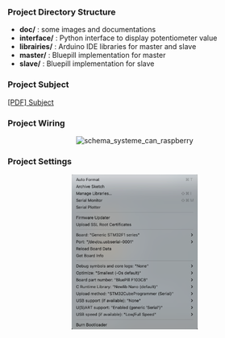 ### Project Directory Structure

- **doc/** : some images and documentations  
- **interface/** : Python interface to display potentiometer value  
- **librairies/** : Arduino IDE libraries for master and slave  
- **master/** : Bluepill implementation for master  
- **slave/** : Bluepill implementation for slave

### Project Subject
<a href="https://github.com/tetelie/VACOP/blob/main/doc/sujet.pdf">[PDF] Subject</a>
### Project Wiring
<p align="center">
  <img src="https://github.com/tetelie/VACOP/blob/main/doc/schema_systeme_can_raspberry.jpg" alt="schema_systeme_can_raspberry" width="500"/>
</p>

### Project Settings
<p align="center">
  <img src="https://github.com/tetelie/canopen-stm32duino/blob/main/doc/board.png" alt="board" width="250"/>
</p>
